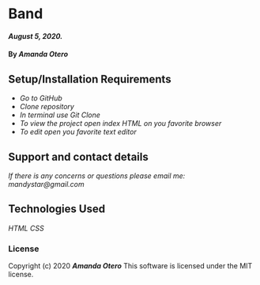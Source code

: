 # Band

#### _August 5, 2020._

#### By _**Amanda Otero**_

## Setup/Installation Requirements

* _Go to GitHub_
* _Clone repository_
* _In terminal use Git Clone_
* _To view the project open index HTML on you favorite browser_
* _To edit open you favorite text editor_


## Support and contact details

_If there is any concerns or questions please email me: mandystar@gmail.com_

## Technologies Used

_HTML_
_CSS_

### License

Copyright (c) 2020 **_Amanda Otero_**
This software is licensed under the MIT license.

